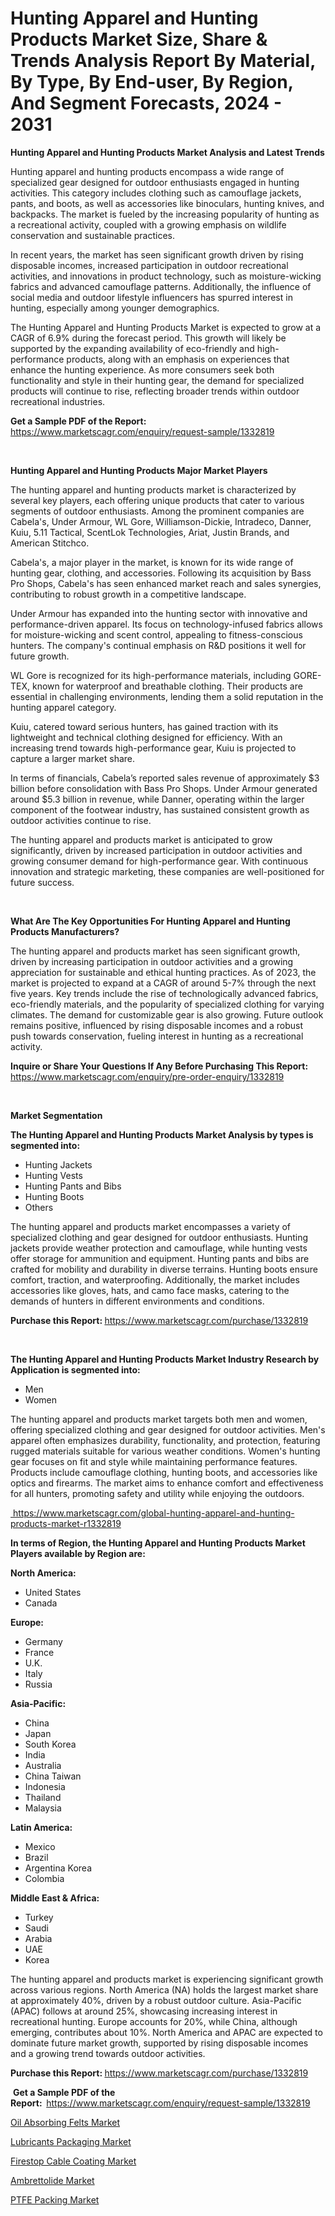 <p><h1>Hunting Apparel and Hunting Products Market Size, Share & Trends Analysis Report By Material, By Type, By End-user, By Region, And Segment Forecasts, 2024 - 2031</h1></p><p><strong>Hunting Apparel and Hunting Products Market Analysis and Latest Trends</strong></p>
<p><p>Hunting apparel and hunting products encompass a wide range of specialized gear designed for outdoor enthusiasts engaged in hunting activities. This category includes clothing such as camouflage jackets, pants, and boots, as well as accessories like binoculars, hunting knives, and backpacks. The market is fueled by the increasing popularity of hunting as a recreational activity, coupled with a growing emphasis on wildlife conservation and sustainable practices.</p><p>In recent years, the market has seen significant growth driven by rising disposable incomes, increased participation in outdoor recreational activities, and innovations in product technology, such as moisture-wicking fabrics and advanced camouflage patterns. Additionally, the influence of social media and outdoor lifestyle influencers has spurred interest in hunting, especially among younger demographics.</p><p>The Hunting Apparel and Hunting Products Market is expected to grow at a CAGR of 6.9% during the forecast period. This growth will likely be supported by the expanding availability of eco-friendly and high-performance products, along with an emphasis on experiences that enhance the hunting experience. As more consumers seek both functionality and style in their hunting gear, the demand for specialized products will continue to rise, reflecting broader trends within outdoor recreational industries.</p></p>
<p><strong>Get a Sample PDF of the Report:&nbsp;</strong> <a href="https://www.marketscagr.com/enquiry/request-sample/1332819?utm_campaign=1836&utm_medium=2&utm_source=Github&utm_content=ia&utm_term=11122024&utm_id=hunting-apparel-and-hunting-products">https://www.marketscagr.com/enquiry/request-sample/1332819</a></p>
<p>&nbsp;</p>
<p><strong>Hunting Apparel and Hunting Products Major Market Players</strong></p>
<p><p>The hunting apparel and hunting products market is characterized by several key players, each offering unique products that cater to various segments of outdoor enthusiasts. Among the prominent companies are Cabela's, Under Armour, WL Gore, Williamson-Dickie, Intradeco, Danner, Kuiu, 5.11 Tactical, ScentLok Technologies, Ariat, Justin Brands, and American Stitchco.</p><p>Cabela's, a major player in the market, is known for its wide range of hunting gear, clothing, and accessories. Following its acquisition by Bass Pro Shops, Cabela's has seen enhanced market reach and sales synergies, contributing to robust growth in a competitive landscape.</p><p>Under Armour has expanded into the hunting sector with innovative and performance-driven apparel. Its focus on technology-infused fabrics allows for moisture-wicking and scent control, appealing to fitness-conscious hunters. The company's continual emphasis on R&D positions it well for future growth.</p><p>WL Gore is recognized for its high-performance materials, including GORE-TEX, known for waterproof and breathable clothing. Their products are essential in challenging environments, lending them a solid reputation in the hunting apparel category.</p><p>Kuiu, catered toward serious hunters, has gained traction with its lightweight and technical clothing designed for efficiency. With an increasing trend towards high-performance gear, Kuiu is projected to capture a larger market share.</p><p>In terms of financials, Cabela’s reported sales revenue of approximately $3 billion before consolidation with Bass Pro Shops. Under Armour generated around $5.3 billion in revenue, while Danner, operating within the larger component of the footwear industry, has sustained consistent growth as outdoor activities continue to rise.</p><p>The hunting apparel and products market is anticipated to grow significantly, driven by increased participation in outdoor activities and growing consumer demand for high-performance gear. With continuous innovation and strategic marketing, these companies are well-positioned for future success.</p></p>
<p>&nbsp;</p>
<p><strong>What Are The Key Opportunities For Hunting Apparel and Hunting Products Manufacturers?</strong></p>
<p><p>The hunting apparel and products market has seen significant growth, driven by increasing participation in outdoor activities and a growing appreciation for sustainable and ethical hunting practices. As of 2023, the market is projected to expand at a CAGR of around 5-7% through the next five years. Key trends include the rise of technologically advanced fabrics, eco-friendly materials, and the popularity of specialized clothing for varying climates. The demand for customizable gear is also growing. Future outlook remains positive, influenced by rising disposable incomes and a robust push towards conservation, fueling interest in hunting as a recreational activity.</p></p>
<p><strong>Inquire or Share Your Questions If Any Before Purchasing This Report:</strong> <a href="https://www.marketscagr.com/enquiry/pre-order-enquiry/1332819?utm_campaign=1836&utm_medium=2&utm_source=Github&utm_content=ia&utm_term=11122024&utm_id=hunting-apparel-and-hunting-products">https://www.marketscagr.com/enquiry/pre-order-enquiry/1332819</a></p>
<p>&nbsp;</p>
<p><strong>Market Segmentation</strong></p>
<p><strong>The Hunting Apparel and Hunting Products Market Analysis by types is segmented into:</strong></p>
<p><ul><li>Hunting Jackets</li><li>Hunting Vests</li><li>Hunting Pants and Bibs</li><li>Hunting Boots</li><li>Others</li></ul></p>
<p><p>The hunting apparel and products market encompasses a variety of specialized clothing and gear designed for outdoor enthusiasts. Hunting jackets provide weather protection and camouflage, while hunting vests offer storage for ammunition and equipment. Hunting pants and bibs are crafted for mobility and durability in diverse terrains. Hunting boots ensure comfort, traction, and waterproofing. Additionally, the market includes accessories like gloves, hats, and camo face masks, catering to the demands of hunters in different environments and conditions.</p></p>
<p><strong>Purchase this Report:&nbsp;</strong><a href="https://www.marketscagr.com/purchase/1332819?utm_campaign=1836&utm_medium=2&utm_source=Github&utm_content=ia&utm_term=11122024&utm_id=hunting-apparel-and-hunting-products">https://www.marketscagr.com/purchase/1332819</a></p>
<p>&nbsp;</p>
<p><strong>The Hunting Apparel and Hunting Products Market Industry Research by Application is segmented into:</strong></p>
<p><ul><li>Men</li><li>Women</li></ul></p>
<p><p>The hunting apparel and products market targets both men and women, offering specialized clothing and gear designed for outdoor activities. Men's apparel often emphasizes durability, functionality, and protection, featuring rugged materials suitable for various weather conditions. Women's hunting gear focuses on fit and style while maintaining performance features. Products include camouflage clothing, hunting boots, and accessories like optics and firearms. The market aims to enhance comfort and effectiveness for all hunters, promoting safety and utility while enjoying the outdoors.</p></p>
<p><a href="https://www.marketscagr.com/global-hunting-apparel-and-hunting-products-market-r1332819?utm_campaign=1836&utm_medium=2&utm_source=Github&utm_content=ia&utm_term=11122024&utm_id=hunting-apparel-and-hunting-products">&nbsp;https://www.marketscagr.com/global-hunting-apparel-and-hunting-products-market-r1332819</a></p>
<p><strong>In terms of Region, the Hunting Apparel and Hunting Products Market Players available by Region are:</strong></p>
<p>
    <p> <strong> North America: </strong>
        <ul>
            <li>United States</li>
            <li>Canada</li>
        </ul>
        </p> 
    <p> <strong> Europe: </strong>
        <ul>
            <li>Germany</li>
            <li>France</li>
            <li>U.K.</li>
            <li>Italy</li>
            <li>Russia</li>
        </ul>
        </p> 
    <p> <strong> Asia-Pacific: </strong>
        <ul>
            <li>China</li>
            <li>Japan</li>
            <li>South Korea</li>
            <li>India</li>
            <li>Australia</li>
            <li>China Taiwan</li>
            <li>Indonesia</li>
            <li>Thailand</li>
            <li>Malaysia</li>
        </ul>
        </p> 
    <p> <strong> Latin America: </strong>
        <ul>
            <li>Mexico</li>
            <li>Brazil</li>
            <li>Argentina Korea</li>
            <li>Colombia</li>
        </ul>
        </p> 
    <p> <strong> Middle East & Africa: </strong>
        <ul>
            <li>Turkey</li>
            <li>Saudi</li>
            <li>Arabia</li>
            <li>UAE</li>
            <li>Korea</li>
        </ul>
    </p>
    </p>
<p><p>The hunting apparel and products market is experiencing significant growth across various regions. North America (NA) holds the largest market share at approximately 40%, driven by a robust outdoor culture. Asia-Pacific (APAC) follows at around 25%, showcasing increasing interest in recreational hunting. Europe accounts for 20%, while China, although emerging, contributes about 10%. North America and APAC are expected to dominate future market growth, supported by rising disposable incomes and a growing trend towards outdoor activities.</p></p>
<p><strong>Purchase this Report: </strong><a href="https://www.marketscagr.com/purchase/1332819?utm_campaign=1836&utm_medium=2&utm_source=Github&utm_content=ia&utm_term=11122024&utm_id=hunting-apparel-and-hunting-products">https://www.marketscagr.com/purchase/1332819</a></p>
<p>&nbsp;<strong>Get a Sample PDF of the Report:&nbsp;&nbsp;</strong><a href="https://www.marketscagr.com/enquiry/request-sample/1332819?utm_campaign=1836&utm_medium=2&utm_source=Github&utm_content=ia&utm_term=11122024&utm_id=hunting-apparel-and-hunting-products">https://www.marketscagr.com/enquiry/request-sample/1332819</a></p>
<p><strong></strong></p>
<p><p><a href="https://github.com/guneycigdem35/Market-Research-Report-List-5/blob/main/oil-absorbing-felts-market.md?utm_campaign=1836&utm_medium=2&utm_source=Github&utm_content=ia&utm_term=11122024&utm_id=hunting-apparel-and-hunting-products">Oil Absorbing Felts Market</a></p><p><a href="https://www.linkedin.com/pulse/lubricants-packaging-market-future-analysis-its-size-technology-6elxc?utm_campaign=1836&utm_medium=2&utm_source=Github&utm_content=ia&utm_term=11122024&utm_id=hunting-apparel-and-hunting-products">Lubricants Packaging Market</a></p><p><a href="https://www.linkedin.com/pulse/firestop-cable-coating-market-global-regional-analysis-focus-utjec?utm_campaign=1836&utm_medium=2&utm_source=Github&utm_content=ia&utm_term=11122024&utm_id=hunting-apparel-and-hunting-products">Firestop Cable Coating Market</a></p><p><a href="https://www.linkedin.com/pulse/financial-insights-market-potential-ambrettolide-research-report-wtr6c?utm_campaign=1836&utm_medium=2&utm_source=Github&utm_content=ia&utm_term=11122024&utm_id=hunting-apparel-and-hunting-products">Ambrettolide Market</a></p><p><a href="https://www.linkedin.com/pulse/p-factrackr-ho6he?utm_campaign=1836&utm_medium=2&utm_source=Github&utm_content=ia&utm_term=11122024&utm_id=hunting-apparel-and-hunting-products">PTFE Packing Market</a></p></p>